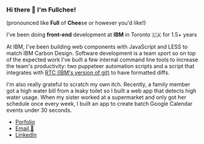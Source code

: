 ### Hi there 👋 I'm Fullchee!
(pronounced like **Full** of **Chee**se or however you'd like!)

I've been doing **front-end** development at **IBM** in Toronto 🇨🇦 for 1.5+ years

<!--
**Fullchee/Fullchee** is a ✨ _special_ ✨ repository because its `README.md` (this file) appears on your GitHub profile.

- 🔭 I’m currently working on ...
- 🌱 I’m currently learning ...
- 👯 I’m looking to collaborate on ...
- 🤔 I’m looking for help with ...
- 💬 Ask me about ...
- 📫 How to reach me: ...
- 😄 Pronouns: ...
- ⚡ Fun fact: ...
-->



At IBM, I've been building web components with JavaScript and LESS to match IBM Carbon Design. Software development is a team sport so on top of the expected work I've built a few internal command line tools to increase the team's productivity: two puppeteer automation scripts and a script that integrates with [RTC (IBM's version of git)](https://jazz.net/products/workflow-management/) to have formatted diffs.

I'm also really grateful to scratch my own itch. Recently, a family member got a high water bill from a leaky toilet so I built a web app that detects high water usage. When my sister worked at a supermarket and only got her schedule once every week, I built an app to create batch Google Calendar events under 30 seconds.

- [Porfolio](fullchee.com)
- [Email  :email:](mailto:fullchee@gmail.com)
- [LinkedIn](https://www.linkedin.com/in/fullchee-zhang/)
